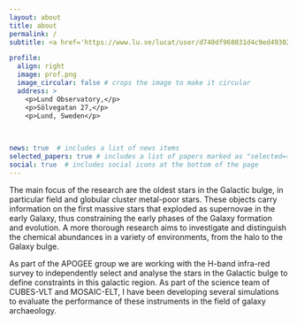 ```yaml
---
layout: about
title: about
permalink: /
subtitle: <a href='https://www.lu.se/lucat/user/d740df968031d4c9ed49302e775a435f'>Affiliations</a>. Postdoc Researcher at Lunds Universitet.

profile:
  align: right
  image: prof.png
  image_circular: false # crops the image to make it circular
  address: >
    <p>Lund Observatory,</p>
    <p>Sölvegatan 27,</p>
    <p>Lund, Sweden</p>
    
    

news: true  # includes a list of news items
selected_papers: true # includes a list of papers marked as "selected={true}"
social: true  # includes social icons at the bottom of the page
---
```


The main focus of the research are the oldest stars in the Galactic bulge, in particular field and globular cluster metal-poor stars. These objects carry information on the first massive stars that exploded as supernovae in the early Galaxy, thus constraining the early phases of the Galaxy formation and evolution. A more thorough research aims to investigate and distinguish the chemical abundances in a variety of environments, from the halo to the Galaxy bulge.

As part of the APOGEE group we are working with the H-band infra-red survey to independently select and analyse the stars in the Galactic bulge to define constraints in this galactic region. As part of the science team of CUBES-VLT and MOSAIC-ELT, I have been developing several simulations to evaluate the performance of these instruments in the field of galaxy archaeology.


